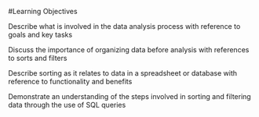 #Learning Objectives

Describe what is involved in the data analysis process with reference to goals and key tasks

Discuss the importance of organizing data before analysis with references to sorts and filters

Describe sorting as it relates to data in a spreadsheet or database with reference to functionality and benefits

Demonstrate an understanding of the steps involved in sorting and filtering data through the use of SQL queries
